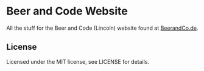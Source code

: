 # Beer and Code Website

All the stuff for the Beer and Code (Lincoln) website found at [BeerandCo.de](http://beerandco.de).

## License

Licensed under the MIT license, see LICENSE for details.
